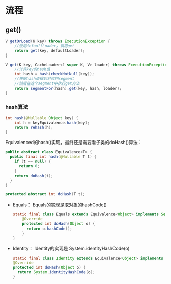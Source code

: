 流程
======

## get()

```java
V getOrLoad(K key) throws ExecutionException {
	//使用defaultLoader，调用get
	return get(key, defaultLoader);
}

V get(K key, CacheLoader<? super K, V> loader) throws ExecutionException {
	//计算key的hash值
    int hash = hash(checkNotNull(key));
    //根据hash值得到对应的segment
    //然后在这个segment中执行get方法
    return segmentFor(hash).get(key, hash, loader);
}
```


### hash算法

```java
int hash(@Nullable Object key) {
    int h = keyEquivalence.hash(key);
    return rehash(h);
}
```

Equivalenced的hash()实现，最终还是需要看子类的doHash()算法：

```java
public abstract class Equivalence<T> {
  public final int hash(@Nullable T t) {
    if (t == null) {
      return 0;
    }
    return doHash(t);
  }
}

protected abstract int doHash(T t);
```

- Equals： Equals的实现是取对象的hashCode()

    ```java
    static final class Equals extends Equivalence<Object> implements Serializable {
        @Override
        protected int doHash(Object o) {
          return o.hashCode();
        }
    }
    ```

- Identity： Identity的实现是 System.identityHashCode(o)

    ```java
    static final class Identity extends Equivalence<Object> implements Serializable {
    @Override
    protected int doHash(Object o) {
      return System.identityHashCode(o);
    }
    ```



